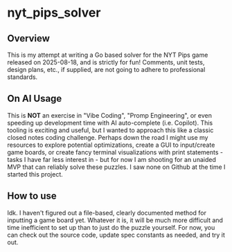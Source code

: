 # nyt_pips_solver

## Overview

This is my attempt at writing a Go based solver for the NYT Pips game released on 2025-08-18, and is strictly for fun! Comments, unit tests, design plans, etc., if supplied, are not going to adhere to professional standards.

## On AI Usage
This is **NOT** an exercise in "Vibe Coding", "Promp Engineering", or even speeding up development time with AI auto-complete (i.e. Copilot). This tooling is exciting and useful, but I wanted to approach this like a classic closed notes coding challenge. Perhaps down the road I might use my resources to explore potential optimizations, create a GUI to input/create game boards, or create fancy terminal visualizations with print statements - tasks I have far less interest in - but for now I am shooting for an unaided MVP that can reliably solve these puzzles. I saw none on Github at the time I started this project.

## How to use
Idk. I haven't figured out a file-based, clearly documented method for inputting a game board yet. Whatever it is, it will be much more difficult and time inefficient to set up than to just do the puzzle yourself. For now, you can check out the source code, update spec constants as needed, and try it out.
